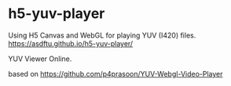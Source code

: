 # h5-yuv-player

Using H5 Canvas and WebGL for playing YUV (I420) files.
https://asdftu.github.io/h5-yuv-player/

YUV Viewer Online.

based on 
https://github.com/p4prasoon/YUV-Webgl-Video-Player
